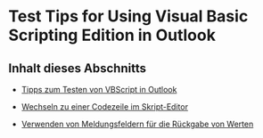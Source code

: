 
# Test Tips for Using Visual Basic Scripting Edition in Outlook

## Inhalt dieses Abschnitts


- [Tipps zum Testen von VBScript in Outlook](e71c5e64-534b-d6b3-697a-6f78a1c7508c.md)
    
- [Wechseln zu einer Codezeile im Skript-Editor](4cf76ade-0b18-7f89-7f44-5ddf9d4892b4.md)
    
- [Verwenden von Meldungsfeldern für die Rückgabe von Werten](c63ad579-a2cd-ccc7-602c-7a83476d3060.md)
    
